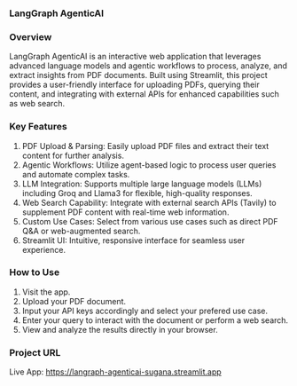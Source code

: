 ### LangGraph AgenticAI ###

### Overview ###
LangGraph AgenticAI is an interactive web application that leverages advanced language models and agentic workflows to process, analyze, and extract insights from PDF documents. Built using Streamlit, this project provides a user-friendly interface for uploading PDFs, querying their content, and integrating with external APIs for enhanced capabilities such as web search.

### Key Features ###

1. PDF Upload & Parsing: Easily upload PDF files and extract their text content for further analysis.
2. Agentic Workflows: Utilize agent-based logic to process user queries and automate complex tasks.
3. LLM Integration: Supports multiple large language models (LLMs) including Groq and Llama3 for flexible, high-quality responses.
4. Web Search Capability: Integrate with external search APIs (Tavily) to supplement PDF content with real-time web information.
5. Custom Use Cases: Select from various use cases such as direct PDF Q&A or web-augmented search.
6. Streamlit UI: Intuitive, responsive interface for seamless user experience.

### How to Use ###
1. Visit the app.
2. Upload your PDF document.
3. Input your API keys accordingly and select your prefered use case.
4. Enter your query to interact with the document or perform a web search.
5. View and analyze the results directly in your browser.

### Project URL ###
Live App: https://langraph-agenticai-sugana.streamlit.app
